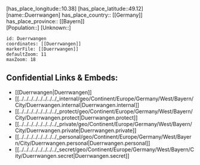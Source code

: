 ﻿---
location: [49.12,10.38] 
mapzoom: [7,12] 
mapmarker: city 
type: City
tags:
- geo/City


SpocWebEntityId: 29942
isDeleted: false
confidential: public

---
[has_place_longitude::10.38] 
[has_place_latitude::49.12] 
[name::Duerrwangen] 
has_place_country:: [[Germany]]  
has_place_province:: [[Bayern]]  
[Population::] 
[Unknown::] 


```leaflet
id: Duerrwangen
coordinates: [[Duerrwangen]] 
markerFile: [[Duerrwangen]] 
defaultZoom: 11 
maxZoom: 18
```


## Confidential Links & Embeds: 
- [[Duerrwangen|Duerrwangen]]  
- [[../../../../../../../../_internal/geo/Continent/Europe/Germany/West/Bayern/City/Duerrwangen.internal|Duerrwangen.internal]] 
- [[../../../../../../../../_protect/geo/Continent/Europe/Germany/West/Bayern/City/Duerrwangen.protect|Duerrwangen.protect]] 
- [[../../../../../../../../_private/geo/Continent/Europe/Germany/West/Bayern/City/Duerrwangen.private|Duerrwangen.private]] 
- [[../../../../../../../../_personal/geo/Continent/Europe/Germany/West/Bayern/City/Duerrwangen.personal|Duerrwangen.personal]] 
- [[../../../../../../../../_secret/geo/Continent/Europe/Germany/West/Bayern/City/Duerrwangen.secret|Duerrwangen.secret]] 
